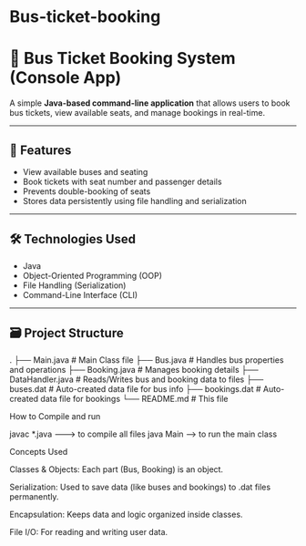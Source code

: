 ﻿# Bus-ticket-booking
# 🚌 Bus Ticket Booking System (Console App)

A simple **Java-based command-line application** that allows users to book bus tickets, view available seats, and manage bookings in real-time.

---

## 📌 Features

- View available buses and seating
- Book tickets with seat number and passenger details
- Prevents double-booking of seats
- Stores data persistently using file handling and serialization

---

## 🛠 Technologies Used

- Java
- Object-Oriented Programming (OOP)
- File Handling (Serialization)
- Command-Line Interface (CLI)

---

## 🗃 Project Structure


.
├── Main.java           # Main Class file
├── Bus.java            # Handles bus properties and operations
├── Booking.java        # Manages booking details
├── DataHandler.java    # Reads/Writes bus and booking data to files
├── buses.dat           # Auto-created data file for bus info
├── bookings.dat        # Auto-created data file for bookings
└── README.md           # This file


How to Compile and run

javac *.java ---> to compile all files 
java Main   --> to run the main class


Concepts Used

Classes & Objects: Each part (Bus, Booking) is an object.

Serialization: Used to save data (like buses and bookings) to .dat files permanently.

Encapsulation: Keeps data and logic organized inside classes.

File I/O: For reading and writing user data.
